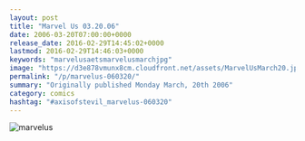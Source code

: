 ```yaml
---
layout: post
title: "Marvel Us 03.20.06"
date: 2006-03-20T07:00:00+0000
release_date: 2016-02-29T14:45:02+0000
lastmod: 2016-02-29T14:46:03+0000
keywords: "marvelusaetsmarvelusmarchjpg"
image: "https://d3e878vmunx8cm.cloudfront.net/assets/MarvelUsMarch20.jpg"
permalink: "/p/marvelus-060320/"
summary: "Originally published Monday March, 20th 2006"
category: comics
hashtag: "#axisofstevil_marvelus-060320"
---
```


![marvelus](https://d3e878vmunx8cm.cloudfront.net/assets/MarvelUsMarch20.jpg)

